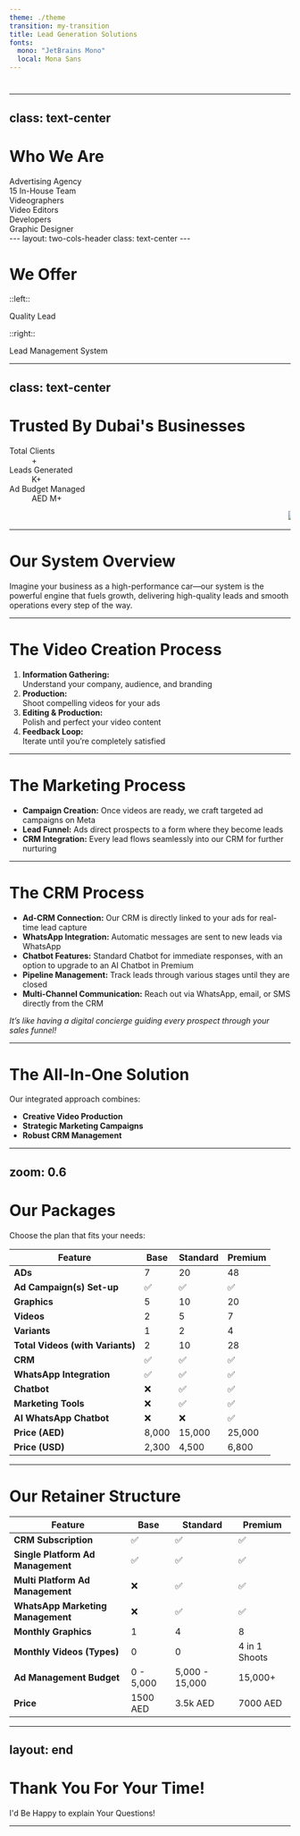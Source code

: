 ```yaml
---
theme: ./theme
transition: my-transition
title: Lead Generation Solutions
fonts:
  mono: "JetBrains Mono"
  local: Mona Sans
---
```


# <Morph :texts="[ 'Welcome to XMA Agency', displayText ]" />

<script setup>
import { ref, onMounted } from 'vue'

const displayText = ref("")

onMounted(() => {
  const urlParams = new URLSearchParams(window.location.search)
  const name = urlParams.get('name')
  if (name) {
    displayText.value = name
  }
})
</script>

---
class: text-center
---

# Who We Are

<div class="relative h-full -mt-10">
  <!-- Section 1: Advertising Agency -->
  <div class="absolute top-1/2 -translate-y-1/2 left-1/2 transform -translate-x-1/2" v-click.hide="1">
    <div
      v-motion
      :initial="{ opacity: 0, y: -20 }"
      :enter="{ opacity: 1, y: 0 }"
      class="text-center text-2xl font-bold"
    >
      Advertising Agency
    </div>
  </div>
  <!-- Section 2: In-House Team (Two-Column Layout) -->
  <div class="absolute top-1/2 -translate-y-1/2 left-1/2 transform -translate-x-1/2 w-full max-w-4xl">
    <div class="flex flex-col md:flex-row gap-8 justify-center items-center">
      <!-- Left Column: Team Label -->
      <div class="flex-1">
        <div
          v-click="['1','6']"
          v-motion
          :initial="{ opacity: 0, y: -20 }"
          :enter="{ opacity: 1, y: 0 }"
          class="text-xl font-semibold text-center"
        >
          15 In-House Team
        </div>
      </div>
      <!-- Right Column: Team Members -->
      <div class="flex-1 space-y-4">
        <div
          v-click="['2','6']"
          v-motion
          :initial="{ opacity: 0, x: -20 }"
          :enter="{ opacity: 1, x: 0 }"
          class="text-base text-center"
        >
          Videographers
        </div>
        <div
          v-click="['3','6']"
          v-motion
          :initial="{ opacity: 0, x: -20 }"
          :enter="{ opacity: 1, x: 0 }"
          class="text-base text-center"
        >
          Video Editors
        </div>
        <div
          v-click="['4','6']"
          v-motion
          :initial="{ opacity: 0, x: -20 }"
          :enter="{ opacity: 1, x: 0 }"
          class="text-base text-center"
        >
          Developers
        </div>
        <div
          v-click="['5','6']"
          v-motion
          :initial="{ opacity: 0, x: -20 }"
          :enter="{ opacity: 1, x: 0 }"
          class="text-base text-center"
        >
          Graphic Designer
        </div>
      </div>
    </div>
  </div>
</div>
---
layout: two-cols-header
class: text-center
---

<h1 class="text-center">We Offer</h1>

::left::

<div class="flex-1">
    <div
        v-click
        v-motion
        :initial="{ opacity: 0, x: -20 }"
        :enter="{ opacity: 1, x: 0 }"
        class="p-4 mx-4 bg-zinc-800 rounded shadow text-center"
    >
        Quality Lead
    </div>
</div>

::right::

<div class="flex-1">
    <div
        v-click
        v-motion
        :initial="{ opacity: 0, x: -20 }"
        :enter="{ opacity: 1, x: 0 }"
        class="p-4 mx-4 bg-zinc-800 rounded shadow text-center"
    >
        Lead Management System
    </div>
</div>

---
class: text-center
---

# Trusted By Dubai's Businesses


<div class="mx-auto max-w-screen-xl px-4 py-8 sm:px-6 sm:py-12 lg:px-8">
    <div class="mx-auto max-w-3xl text-center">
    </div>
    <dl
        class="mg-6 grid grid-cols-1 gap-4 divide-y divide-zinc-100 sm:mt-8 sm:grid-cols-2 sm:divide-x sm:divide-y-0 lg:grid-cols-3 dark:divide-zinc-900"
    >
        <div class="flex flex-col px-4 py-8 text-center">
            <dt class="order-last text-lg font-medium text-zinc-500 dark:text-zinc-400">Total Clients</dt>
            <dd class="text-2xl font-extrabold text-red-600 md:text-5xl">
                <Ticker :value="50" :decimalPlaces="0" />+
            </dd>
        </div>
        <div class="flex flex-col px-4 py-8 text-center">
            <dt class="order-last text-lg font-medium text-zinc-500 dark:text-zinc-400">
        Leads Generated
            </dt>
            <dd class="text-2xl font-extrabold text-red-600 md:text-5xl">
                <Ticker :value="30" decimalPlaces="0" />K+
            </dd>
        </div>
        <div class="flex flex-col px-4 py-8 text-center">
            <dt class="order-last text-lg font-medium text-zinc-500 dark:text-zinc-400">Ad Budget Managed</dt>
            <dd class="text-2xl font-extrabold text-red-600 md:text-5xl">
                AED <Ticker :value="3" decimalPlaces="0" />M+
            </dd>
        </div>
    </dl>
</div>

<div class="relative">
    <Marquee
        class="[--duration:20s]"
    >
        <img src="/packman_Logo.jpg" class="h-10" />
        <img src="/packman_Logo.jpg" class="h-10" />
        <img src="/packman_Logo.jpg" class="h-10" />
        <img src="/packman_Logo.jpg" class="h-10" />
        <img src="/packman_Logo.jpg" class="h-10" />
        <img src="/packman_Logo.jpg" class="h-10" />
        <img src="/packman_Logo.jpg" class="h-10" />
    </Marquee>
    <div class="pointer-events-none absolute inset-y-0 left-0 w-1/3 bg-gradient-to-r from-[#0f0f0f] dark:from-background" />
    <div class="pointer-events-none absolute inset-y-0 right-0 w-1/3 bg-gradient-to-l from-[#0f0f0f] dark:from-background" />
</div>

---

# Our System Overview

<div v-motion :initial="{ opacity: 0, y: 20 }" :enter="{ opacity: 1, y: 0 }">
Imagine your business as a high-performance car—our system is the powerful engine that fuels growth, delivering high-quality leads and smooth operations every step of the way.
</div>

---

# The Video Creation Process

1. **Information Gathering:**
   <v-click>
    <div v-motion :initial="{ opacity: 0, x: -20 }" :enter="{ opacity: 1, x: 0 }">Understand your company, audience, and branding</div>
   </v-click>
2. **Production:**
   <v-click>
    <div v-motion :initial="{ opacity: 0, x: -20 }" :enter="{ opacity: 1, x: 0 }">Shoot compelling videos for your ads</div>
   </v-click>
3. **Editing & Production:**
   <v-click>
    <div v-motion :initial="{ opacity: 0, x: -20 }" :enter="{ opacity: 1, x: 0 }">Polish and perfect your video content</div>
   </v-click>
4. **Feedback Loop:**
   <v-click>
    <div v-motion :initial="{ opacity: 0, x: -20 }" :enter="{ opacity: 1, x: 0 }">Iterate until you’re completely satisfied</div>
   </v-click>

---

# The Marketing Process

<v-clicks>

- <div v-motion :initial="{ opacity: 0, x: -20 }" :enter="{ opacity: 1, x: 0 }"><strong>Campaign Creation:</strong> Once videos are ready, we craft targeted ad campaigns on Meta</div>
- <div v-motion :initial="{ opacity: 0, x: -20 }" :enter="{ opacity: 1, x: 0 }"><strong>Lead Funnel:</strong> Ads direct prospects to a form where they become leads</div>
- <div v-motion :initial="{ opacity: 0, x: -20 }" :enter="{ opacity: 1, x: 0 }"><strong>CRM Integration:</strong> Every lead flows seamlessly into our CRM for further nurturing</div>

</v-clicks>

---

# The CRM Process

<v-clicks>

- <div v-motion :initial="{ opacity: 0, x: -20 }" :enter="{ opacity: 1, x: 0 }"><strong>Ad-CRM Connection:</strong> Our CRM is directly linked to your ads for real-time lead capture</div>
- <div v-motion :initial="{ opacity: 0, x: -20 }" :enter="{ opacity: 1, x: 0 }"><strong>WhatsApp Integration:</strong> Automatic messages are sent to new leads via WhatsApp</div>
- <div v-motion :initial="{ opacity: 0, x: -20 }" :enter="{ opacity: 1, x: 0 }"><strong>Chatbot Features:</strong> Standard Chatbot for immediate responses, with an option to upgrade to an AI Chatbot in Premium</div>
- <div v-motion :initial="{ opacity: 0, x: -20 }" :enter="{ opacity: 1, x: 0 }"><strong>Pipeline Management:</strong> Track leads through various stages until they are closed</div>
- <div v-motion :initial="{ opacity: 0, x: -20 }" :enter="{ opacity: 1, x: 0 }"><strong>Multi-Channel Communication:</strong> Reach out via WhatsApp, email, or SMS directly from the CRM</div>

</v-clicks>

*It’s like having a digital concierge guiding every prospect through your sales funnel!*

---

# The All-In-One Solution

Our integrated approach combines:

<v-clicks>

- <div v-motion :initial="{ opacity: 0, x: -20 }" :enter="{ opacity: 1, x: 0 }"><strong>Creative Video Production</strong></div>
- <div v-motion :initial="{ opacity: 0, x: -20 }" :enter="{ opacity: 1, x: 0 }"><strong>Strategic Marketing Campaigns</strong></div>
- <div v-motion :initial="{ opacity: 0, x: -20 }" :enter="{ opacity: 1, x: 0 }"><strong>Robust CRM Management</strong></div>

</v-clicks>

---
zoom: 0.6
---

# Our Packages

Choose the plan that fits your needs:

| Feature                         | Base    | Standard | Premium |
|---------------------------------|---------|----------|---------|
| **ADs**                         | 7       | 20       | 48      |
| **Ad Campaign(s) Set-up**         | ✅      | ✅       | ✅      |
| **Graphics**                    | 5       | 10       | 20      |
| **Videos**                      | 2       | 5        | 7       |
| **Variants**                    | 1       | 2        | 4       |
| **Total Videos (with Variants)**| 2       | 10       | 28      |
| **CRM**                         | ✅      | ✅       | ✅      |
| **WhatsApp Integration**        | ✅      | ✅       | ✅      |
| **Chatbot**                     | ❌      | ✅       | ✅      |
| **Marketing Tools**             | ❌      | ✅       | ✅      |
| **AI WhatsApp Chatbot**         | ❌      | ❌       | ✅      |
| **Price (AED)**                 | 8,000   | 15,000   | 25,000  |
| **Price (USD)**                 | 2,300   | 4,500    | 6,800   |

---

# Our Retainer Structure

| Feature                        | Base      | Standard | Premium     |
|--------------------------------|-----------|----------|-------------|
| **CRM Subscription**           | ✅        | ✅       | ✅          |
| **Single Platform Ad Management** | ✅      | ✅       | ✅          |
| **Multi Platform Ad Management**  | ❌      | ✅       | ✅          |
| **WhatsApp Marketing Management** | ❌      | ✅       | ✅          |
| **Monthly Graphics**           | 1         | 4        | 8           |
| **Monthly Videos (Types)**     | 0         | 0        | 4 in 1 Shoots |
| **Ad Management Budget**       | 0 - 5,000 | 5,000 - 15,000 | 15,000+ |
| **Price**                      | 1500 AED  | 3.5k AED | 7000 AED    |

---
layout: end
---

# Thank You For Your Time!

<div v-motion :initial="{ opacity: 0, y: 20 }" :enter="{ opacity: 1, y: 0 }">
    I'd Be Happy to explain Your Questions! 
</div>

---

